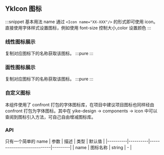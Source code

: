 ## YkIcon 图标

:::snippet
基本用法 name
通过 `<Icon name="XX-XXX"/>` 的形式即可使用 icon。直接使用字体样式设置图标，例如使用 font-size 控制大小,color 设置颜色
<IconPrimary/>
:::

### 线性图标展示

复制对应图标下的名称获取该图标。
:::pure
<IconLiner/>
:::

### 面性图标展示

复制对应图标下的名称获取该图标。
:::pure
<IconPlanarity/>
:::



### 自定义图标

本组件使用了 confront 打包的字体图标库，在项目中建议项目图标也同样经由 confront 打包为字体图标。其中在 yike-design -> components -> icon 中可以查阅到图标引入方法，可自己自由增减图标库。



### API

只有一个简单的 name
| 参数 | 描述 | 类型 | 默认值 |
|----------|----------|----------------------------|---------|
| name | 图标名称 | string | - |
